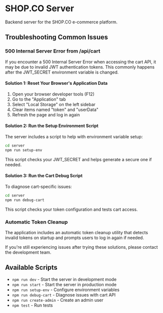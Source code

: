 # SHOP.CO Server

Backend server for the SHOP.CO e-commerce platform.

## Troubleshooting Common Issues

### 500 Internal Server Error from /api/cart

If you encounter a 500 Internal Server Error when accessing the cart API, it may be due to invalid JWT authentication tokens. This commonly happens after the JWT_SECRET environment variable is changed.

#### Solution 1: Reset Your Browser's Application Data

1. Open your browser developer tools (F12)
2. Go to the "Application" tab
3. Select "Local Storage" on the left sidebar
4. Clear items named "token" and "userData"
5. Refresh the page and log in again

#### Solution 2: Run the Setup Environment Script

The server includes a script to help with environment variable setup:

```bash
cd server
npm run setup-env
```

This script checks your JWT_SECRET and helps generate a secure one if needed.

#### Solution 3: Run the Cart Debug Script

To diagnose cart-specific issues:

```bash
cd server
npm run debug-cart
```

This script checks your token configuration and tests cart access.

### Automatic Token Cleanup

The application includes an automatic token cleanup utility that detects invalid tokens on startup and prompts users to log in again if needed.

If you're still experiencing issues after trying these solutions, please contact the development team.

## Available Scripts

- `npm run dev` - Start the server in development mode
- `npm run start` - Start the server in production mode
- `npm run setup-env` - Configure environment variables
- `npm run debug-cart` - Diagnose issues with cart API
- `npm run create-admin` - Create an admin user
- `npm test` - Run tests 